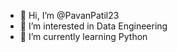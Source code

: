 - 👋 Hi, I’m @PavanPatil23
- 👀 I’m interested in Data Engineering
- 🌱 I’m currently learning Python

<!---
PavanPatil23/PavanPatil23 is a ✨ special ✨ repository because its `README.md` (this file) appears on your GitHub profile.
You can click the Preview link to take a look at your changes.
--->
